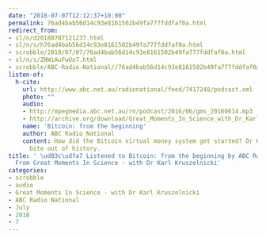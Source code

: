 ```yaml
---
date: "2018-07-07T12:12:37+10:00"
permalink: 76ad4bab56d14c93e8161502b49fa777fddfaf0a.html
redirect_from:
- sl/n/d20180707121237.html
- sl/n/s/h76ad4bab56d14c93e8161502b49fa777fddfaf0a.html
- scrobble/2018/07/07/76ad4bab56d14c93e8161502b49fa777fddfaf0a.html
- sl/n/s/ZNWiAuFwUo7.html
- scrobble/ABC-Radio-National//76ad4bab56d14c93e8161502b49fa777fddfaf0a.html
listen-of:
  h-cite:
    url: http://www.abc.net.au/radionational/feed/7417248/podcast.xml
    photo: ""
    audio:
    - http://mpegmedia.abc.net.au/rn/podcast/2016/06/gms_20160614.mp3
    - http://archive.org/download/Great_Moments_In_Science_with_Dr_Karl_Kruszelnicki-Podcast-by-ABC_Radio_National/Bitcoin_from_the_beginning.mp3
    name: 'Bitcoin: from the beginning'
    author: ABC Radio National
    content: How did the Bitcoin virtual money system get started? Dr Karl takes a
      bite out of history.
title: ' \ud83c\udfa7 Listened to Bitcoin: from the beginning by ABC Radio National
  From Great Moments In Science - with Dr Karl Kruszelnicki'
categories:
- scrobble
- audio
- Great Moments In Science - with Dr Karl Kruszelnicki
- ABC Radio National
- July
- 2018
- 7
---
```

